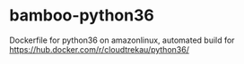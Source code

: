 # bamboo-python36

Dockerfile for python36 on amazonlinux, automated build for  https://hub.docker.com/r/cloudtrekau/python36/